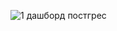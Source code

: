 ![1 дашборд постгрес](https://github.com/user-attachments/assets/f37410fa-5e6f-46c2-bc97-ea5089728c0a)
